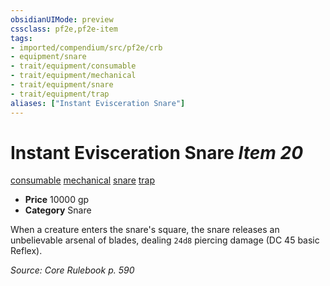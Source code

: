 ```yaml
---
obsidianUIMode: preview
cssclass: pf2e,pf2e-item
tags:
- imported/compendium/src/pf2e/crb
- equipment/snare
- trait/equipment/consumable
- trait/equipment/mechanical
- trait/equipment/snare
- trait/equipment/trap
aliases: ["Instant Evisceration Snare"]
---
```

# Instant Evisceration Snare *Item 20*  
[consumable](consumable.md)  [mechanical](mechanical.md)  [snare](snare.md)  [trap](trap.md)  

- **Price** 10000 gp
- **Category** Snare

When a creature enters the snare's square, the snare releases an unbelievable arsenal of blades, dealing `24d8` piercing damage (DC 45 basic Reflex).

*Source: Core Rulebook p. 590*